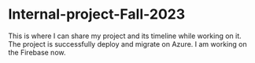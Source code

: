 # Internal-project-Fall-2023
This is where I can share my project and its timeline while working on it.   
The project is successfully deploy and migrate on Azure.
I am working on the Firebase now.
